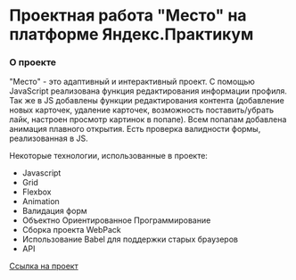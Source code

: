 # Проектная работа "Место" на платформе Яндекс.Практикум

### О проекте

"Место" - это адаптивный и интерактивный проект. С помощью JavaScript реализована 
функция редактирования информации профиля. Так же в JS добавлены функции редактирования контента
(добавление новых карточек, удаление карточек, возможность поставить/убрать лайк, настроен просмотр картинок в попапе). Всем попапам добавлена анимация плавного открытия. Есть проверка валидности 
формы, реализованная в JS.

Некоторые технологии, использованные в проекте:

* Javascript
* Grid
* Flexbox
* Animation
* Валидация форм
* Объектно Ориентированное Программирование
* Сборка проекта WebPack
* Использование Babel для поддержки старых браузеров
* API


[Ссылка на проект](https://nlog675.github.io/mesto/)